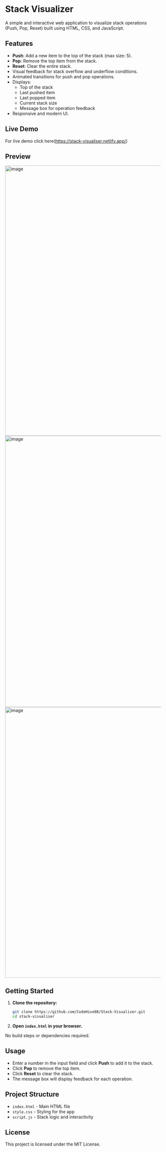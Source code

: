 # Stack Visualizer

A simple and interactive web application to visualize stack operations (Push, Pop, Reset) built using HTML, CSS, and JavaScript.

## Features

- **Push**: Add a new item to the top of the stack (max size: 5).
- **Pop**: Remove the top item from the stack.
- **Reset**: Clear the entire stack.
- Visual feedback for stack overflow and underflow conditions.
- Animated transitions for push and pop operations.
- Displays:
  - Top of the stack
  - Last pushed item
  - Last popped item
  - Current stack size
  - Message box for operation feedback
- Responsive and modern UI.

## Live Demo

For live demo click here(https://stack-visualiser.netlify.app/)

## Preview

<img width="1723" height="873" alt="image" src="https://github.com/user-attachments/assets/99e4db77-3251-4b5b-8c25-156d04f020e0" />
<img width="1641" height="877" alt="image" src="https://github.com/user-attachments/assets/c7fe4903-f7a8-4cc9-9f35-5568f6aeee4d" />
<img width="1743" height="875" alt="image" src="https://github.com/user-attachments/assets/b9669885-8733-4c07-b199-89f2b2e71366" />

## Getting Started

1. **Clone the repository:**
   ```bash
   git clone https://github.com/CodeHive08/Stack-Visualizer.git
   cd stack-visualiser
   ```
2. **Open `index.html` in your browser.**

No build steps or dependencies required.

## Usage

- Enter a number in the input field and click **Push** to add it to the stack.
- Click **Pop** to remove the top item.
- Click **Reset** to clear the stack.
- The message box will display feedback for each operation.

## Project Structure

- `index.html` - Main HTML file
- `style.css` - Styling for the app
- `script.js` - Stack logic and interactivity

## License

This project is licensed under the MIT License. 
